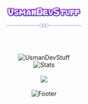 <body>
<div align="center">
<img src="./assets/usmandevstuff.png" width="35%" title="usmandevstuff">
<br>
<img src="./assets/seperator.png" width="35%" title="sep">
</div>
<br>
<br>
<div align="center">

![UsmanDevStuff](https://count.getloli.com/get/@usmandevstuff?theme=rule34)<br>
<img width="39%" alt="Stats" src="https://github-readme-stats.vercel.app/api?username=usmandevstuff&count_private=true&theme=neon&show_icons=true\&rank_icon=github&hide_border=false"/>
<br>
<br>
<img src="https://github-readme-stats.vercel.app/api/top-langs/?username=usmandevstuff&hide_border=false&theme=neon&layout=compact&hide_progress=false&hide=jupyter%20notebook&langs_count=6" width = "39%" />

</div>
<div align="center">
<img src="https://user-images.githubusercontent.com/123886904/218294072-d474a330-7464-430a-b369-91f79373dbca.svg" width="50%" title="Footer">
</div>
</div>
</body>
